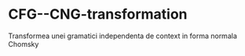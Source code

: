 # CFG--CNG-transformation
Transformea unei gramatici independenta de context in forma normala Chomsky
